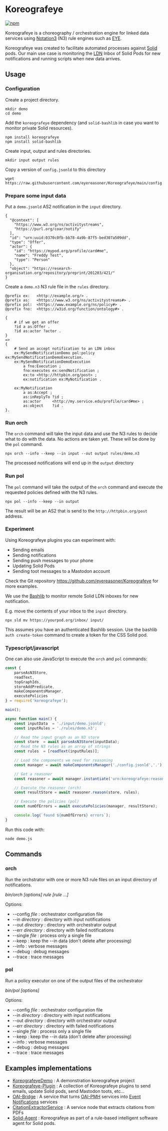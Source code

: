 # Koreografeye

[![npm](https://img.shields.io/npm/v/koreografeye)](https://www.npmjs.com/package/koreografeye)

Koreografeye is a choreography / orchestration engine for linked data services using [Notation3](https://w3c.github.io/N3/spec/) (N3) rule engines such as [EYE](https://github.com/eyereasoner/eye). 

Koreografeye was created to facilitate automated processes against [Solid](https://solidproject.org/TR/protocol) pods. Our main use case is monitoring the [LDN](https://www.w3.org/TR/ldn/) Inbox of Solid Pods for new notifications and running scripts when new data arrives.

## Usage

### Configuration

Create a project directory.

```
mkdir demo
cd demo
```

Add the `koreografeye` dependency (and `solid-bashlib` in case you want to monitor private Solid resources).

```
npm install koreografeye
npm install solid-bashlib
```

Create input, output and rules directories.

```
mkdir input output rules
```

Copy a version of `config.jsonld` to this directory

```
wget https://raw.githubusercontent.com/eyereasoner/Koreografeye/main/config.jsonld
```

### Prepare some input data

Put a `demo.jsonld` AS2 notification in the `input` directory.

```
{
  "@context": [
    "https://www.w3.org/ns/activitystreams",
    "https://purl.org/coar/notify"
  ],
  "id": "urn:uuid:0370c0fb-bb78-4a9b-87f5-bed307a509dd",
  "type": "Offer",
  "actor": {
    "id": "https://mypod.org/profile/card#me",
    "name": "Freddy Test",
    "type": "Person"
  },
  "object": "https://research-organisation.org/repository/preprint/201203/421/"
}
```

Create a `demo.n3` N3 rule file in the `rules` directory.

```
@prefix ex:   <http://example.org/> .
@prefix as:   <https://www.w3.org/ns/activitystreams#> .
@prefix pol:  <https://www.example.org/ns/policy#> .
@prefix fno:  <https://w3id.org/function/ontology#> .

{
    # if we get an offer 
    ?id a as:Offer .
    ?id as:actor ?actor .
}
=>
{
    # Send an accept notification to an LDN inbox
    ex:MySendNotificationDemo pol:policy ex:MySendNotificationDemoExecution.
    ex:MySendNotificationDemoExecution 
        a fno:Execution ;
        fno:executes ex:sendNotification ;
        ex:to <http://httpbin.org/post> ;
        ex:notification ex:MyNotification .
    
    ex:MyNotification 
        a as:Accept ;
        as:inReplyTo ?id ;
        as:actor     <http://my.service.edu/profile/card#me> ;
        as:object    ?id .
}.
```

### Run orch

The `orch` command will take the input data and use the N3 rules to decide what to do with the data. No actions are taken yet. These will be done by the `pol` command.

```
npx orch --info --keep --in input --out output rules/demo.n3
```

The processed notifications will end up in the `output` directory

### Run pol

The `pol` command will take the output of the `orch` command and execute the requested
policies defined with the N3 rules.

```
npx pol --info --keep --in output
```

The result will be an AS2 that is send to the `http://httpbin.org/post` address.

### Experiment

Using Koreografeye plugins you can experiment with:

- Sending emails
- Sending notifications
- Sending push messages to your phone
- Updating Solid Pods
- Sending toot messages to a Mastodon account

Check the Git repository https://github.com/eyereasoner/Koreografeye for more examples.

We use the [Bashlib](https://github.com/SolidLabResearch/Bashlib) to monitor remote Solid LDN inboxes for new notification.

E.g. move the contents of your inbox to the `input` directory.

```
npx sld mv https://yourpod.org/inbox/ input/
```

This assumes you have an authenticated Bashlib session. Use the bashlib `auth create-token` command to create a token for the CSS Solid pod.

### Typescript/javascript

One can also use JavaScript to execute the `orch` and `pol` commands:

```javascript
const { 
    parseAsN3Store, 
    readText, 
    topGraphIds, 
    storeAddPredicate, 
    makeComponentsManager,
    executePolicies
} = require('koreografeye');

main();

async function main() {
    const inputData  = './input/demo.jsonld';
    const inputRules = './rules/demo.n3';

    // Read the input graph as an N3 store
    const store  = await parseAsN3Store(inputData); 
    // Read the N3 rules as an array of strings
    const rules  = [readText(inputRules)]; 

    // Load the components we need for reasoning
    const manager = await makeComponentsManager('./config.jsonld','.');

    // Get a reasoner
    const reasoner = await manager.instantiate('urn:koreografeye:reasonerInstance');

    // Execute the reasoner (orch)
    const resultStore = await reasoner.reason(store, rules);

    // Execute the policies (pol)
    const numOfErrors = await executePolicies(manager, resultStore);

    console.log(`found ${numOfErrors} errors`);
}
```

Run this code with:

```
node demo.js
```

## Commands

### orch

Run the orchstrator with one or more N3 rule files on an input directory
of notifications.

*bin/orch [options] rule [rule ...]*

Options:

- --config *file* : orchestrator configuration file
- --in *directory* : directory with input notifications
- --out *directory* : directory with orchestrator output
- --err *directory* : directory with failed notifications
- --single *file* : process only a single file
- --keep : keep the --in data (don't delete after processing)
- --info : verbose messages
- --debug : debug messages
- --trace : trace messages

### pol

Run a policy executor on one of the output files of the orchestrator

*bin/pol [options]*

Options:

- --config *file* : orchestrator configuration file
- --in *directory* : directory with input notifications
- --out *directory* : directory with orchestrator output
- --err *directory* : directory with failed notifications
- --single *file* : process only a single file
- --keep : keep the --in data (don't delete after processing)
- --info : verbose messages
- --debug : debug messages
- --trace : trace messages

## Examples implementations

- [KoreografeyeDemo](https://github.com/eyereasoner/KoreografeyeDemo) : A demonstration koreografeye project
- [Koreografeye-Plugin](https://github.com/eyereasoner/Koreografeye-Plugin) : A collection of Koreografeye plugins to send emails, update Solid pods, send Mastodon toots, etc...
- [OAI-Bridge](https://github.com/MellonScholarlyCommunication/OAI-Bridge) : A service that turns [OAI-PMH](https://www.openarchives.org/pmh/) services into [Event Notifications](https://www.eventnotifications.net) services
- [CitationExtractorService](https://github.com/MellonScholarlyCommunication/CitationExtractorService) : A service node that extracts citations from PDFs
- [Solid-Agent](https://github.com/woutslabbinck/Solid-Agent) : Koreografeye as part of a rule-based intelligent software agent for Solid pods.
